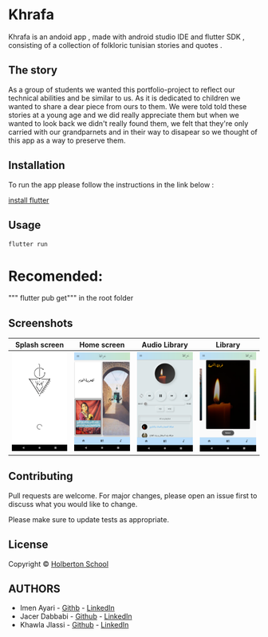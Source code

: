 # Khrafa

Khrafa is an andoid app , made with android studio IDE and flutter SDK , consisting of a collection of folkloric tunisian stories and quotes .

 ## The story 
As a group of students we wanted this portfolio-project to reflect our technical abilities and be similar to us. As it is dedicated to children we wanted to share a dear piece from ours to them.
We were told told these stories at a young age and we did really appreciate them but when we wanted to look back we didn't really found them, we felt that they're only carried with our grandparnets and in their way to disapear so we thought of this app as a way to preserve them.

## Installation

To run the app please follow the instructions in the link below :

[install flutter](https://flutter.dev/docs/get-started/install/windows)

## Usage

```
flutter run
```
# Recomended: 

""" flutter pub get""" in the root folder 

## Screenshots

| Splash screen      | Home screen      | Audio Library      | Library      |
|------------|-------------|------------|-------------|
| ![Splashscreen](https://github.com/jlassi1/Khrafa/blob/main/Screenshots/Screenshot_1604018569.png)      | ![Splashscreen](https://github.com/jlassi1/Khrafa/blob/main/Screenshots/Screenshot_1604017648.png)      | ![Splashscreen](https://github.com/jlassi1/Khrafa/blob/main/Screenshots/Screenshot_1604007113.png)      | ![Splashscreen](https://github.com/jlassi1/Khrafa/blob/main/Screenshots/Screenshot_1604007061.png)      |

## Contributing
Pull requests are welcome. For major changes, please open an issue first to discuss what you would like to change.

Please make sure to update tests as appropriate.

## License
 Copyright © [Holberton School](https://www.holbertonschool.com/)

## AUTHORS
* Imen Ayari - [Githb](https://github.com/Immaannn2222)
             - [LinkedIn](https://www.linkedin.com/in/imen-ayari1-77312a1a2/)
* Jacer Dabbabi - [Github](https://github.com/jaycer95)
             - [LinkedIn](https://www.linkedin.com/in/jacer-dabbabi-a1519a1a1/)
* Khawla Jlassi - [Github](https://github.com/jlassi1)
             - [LinkedIn](https://www.linkedin.com/in/khawla-jlassi-11941019a/)

